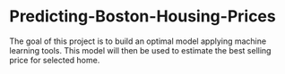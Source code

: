 # Predicting-Boston-Housing-Prices

The goal of this project is to build an optimal model applying machine learning tools. This model will then be used to estimate the best selling price for selected home. 

